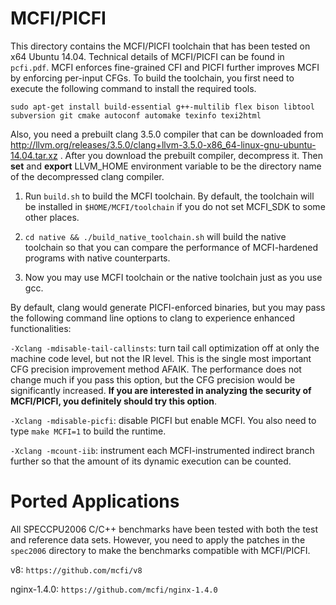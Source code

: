 MCFI/PICFI
====

This directory contains the MCFI/PICFI toolchain that has been tested on x64 Ubuntu 14.04. Technical details of MCFI/PICFI can be found in ```pcfi.pdf```. MCFI enforces fine-grained CFI and PICFI further improves MCFI by enforcing per-input CFGs. To build the toolchain, you first need to execute the following command to install the required tools.

  ```sudo apt-get install build-essential g++-multilib flex bison libtool subversion git cmake autoconf automake texinfo texi2html```

Also, you need a prebuilt clang 3.5.0 compiler that can be downloaded from http://llvm.org/releases/3.5.0/clang+llvm-3.5.0-x86_64-linux-gnu-ubuntu-14.04.tar.xz . After you download the prebuilt compiler, decompress it. Then **set** and **export** LLVM_HOME environment variable to be the directory name of the decompressed clang compiler.

1. Run ```build.sh``` to build the MCFI toolchain. By default, the toolchain will be installed in ```$HOME/MCFI/toolchain``` if you do not set MCFI_SDK to some other places.

2. ```cd native && ./build_native_toolchain.sh``` will build the native toolchain so that you can compare the performance of MCFI-hardened programs with native counterparts.

3. Now you may use MCFI toolchain or the native toolchain just as you use gcc.

By default, clang would generate PICFI-enforced binaries, but you may pass the following command line options to clang to experience enhanced functionalities:

```-Xclang -mdisable-tail-callinsts```: turn tail call optimization off at only the machine code level, but not the IR level. This is the single most important CFG precision improvement method AFAIK. The performance does not change much if you pass this option, but the CFG precision would be significantly increased. **If you are interested in analyzing the security of MCFI/PICFI, you definitely should try this option**.

```-Xclang -mdisable-picfi```: disable PICFI but enable MCFI. You also need to type ```make MCFI=1``` to build the runtime.

```-Xclang -mcount-iib```: instrument each MCFI-instrumented indirect branch further so that the amount of its dynamic execution can be counted.

Ported Applications
==
All SPECCPU2006 C/C++ benchmarks have been tested with both the test and reference data sets. However, you need to apply the patches in the ```spec2006``` directory to make the benchmarks compatible with MCFI/PICFI.

v8: ```https://github.com/mcfi/v8```

nginx-1.4.0: ```https://github.com/mcfi/nginx-1.4.0```
